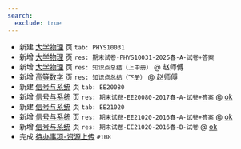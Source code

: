 ```yaml
---
search:
  exclude: true
---
```


- 新建 [大学物理](../../../../course/大学物理.md) 页 `tab: PHYS10031`
- 新增 [大学物理](../../../../course/大学物理.md) 页 `res: 期末试卷-PHYS10031-2025春-A-试卷+答案`
- 新增 [大学物理](../../../../course/大学物理.md) 页 `res: 知识点总结（上中册）` @ 赵师傅
- 新增 [高等数学](../../../../course/高等数学.md) 页 `res: 知识点总结（下册）` @ 赵师傅
- 新建 [信号与系统](../../../../course/信号与系统.md) 页 `tab: EE20080`
- 新增 [信号与系统](../../../../course/信号与系统.md) 页 `res: 期末试卷-EE20080-2017春-A-试卷+答案` @ [ok](../../../../contributor/ok.md)
- 新建 [信号与系统](../../../../course/信号与系统.md) 页 `tab: EE21020`
- 新增 [信号与系统](../../../../course/信号与系统.md) 页 `res: 期末试卷-EE21020-2016春-A-试卷+答案` @ [ok](../../../../contributor/ok.md)
- 新增 [信号与系统](../../../../course/信号与系统.md) 页 `res: 期末试卷-EE21020-2016春-B-试卷` @ [ok](../../../../contributor/ok.md)
- 完成 [待办事项-资源上传](../../../待办事项/upload.md) `#108`
